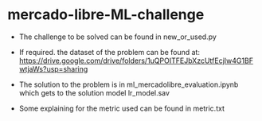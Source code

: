 # mercado-libre-ML-challenge

- The challenge to be solved can be found in new_or_used.py

- If required. the dataset of the problem  can be found at: https://drive.google.com/drive/folders/1uQPOITFEJbXzcUtfEcjIw4G1BFwtjaWs?usp=sharing

- The solution to the problem is in ml_mercadolibre_evaluation.ipynb which gets to the solution model lr_model.sav

- Some explaining for the metric used can be found in metric.txt
